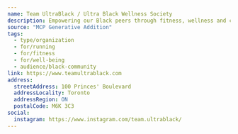 ```yaml
---
name: Team UltraBlack / Ultra Black Wellness Society
description: Empowering our Black peers through fitness, wellness and community. We believe that resilience, discipline and community are the necessary ingredients to any form of success. But we also understand that it can be difficult to take the first steps. By creating engaging events, challenges and experiences, we hope to serve as a safe and accountable wellness space for the Black community. We aspire to be the catalyst for the changes we hope to see in and for our people. At the same time, we know it is equally important to collaborate with other organizations and contribute to the larger fitness community. Introducing our members to various organizations and experiences will increase the level of diversity in fitness and wellness spaces in Toronto and Canada.
source: "MCP Generative Addition"
tags:
  - type/organization
  - for/running
  - for/fitness
  - for/well-being
  - audience/black-community
link: https://www.teamultrablack.com
address:
  streetAddress: 100 Princes' Boulevard
  addressLocality: Toronto
  addressRegion: ON
  postalCode: M6K 3C3
social:
  instagram: https://www.instagram.com/team.ultrablack/
---
```

